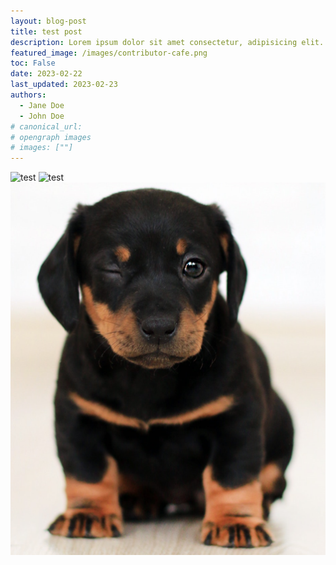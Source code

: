```yaml
---
layout: blog-post
title: test post
description: Lorem ipsum dolor sit amet consectetur, adipisicing elit. Excepturi voluptas fuga repellat unde amet architecto, voluptate quas vitae tempora et.
featured_image: /images/contributor-cafe.png
toc: False
date: 2023-02-22
last_updated: 2023-02-23
authors:
  - Jane Doe
  - John Doe
# canonical_url:
# opengraph images
# images: [""]
---
```



![test](post19/testimg.png)
![test](/testimg.png)
![test](testimg.png)